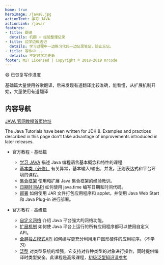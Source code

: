 ```yaml
---
home: true
heroImage: /java8.jpg
actionText: 学习 JAVA
actionLink: /java/
features:
- title: 翻译
  details: 机翻 + 经验整理记录
- title: 边学边练边记
  details: 学习过程中一边练习代码一边记录笔记，防止忘记。
- title: 写作中...
  details: 不定时学习更新
footer: MIT Licensed | Copyright © 2018-2019 mrcode
---
```


:smile: 已恢复写作进度

基础篇大量使用谷歌翻译，后来发现有道翻译比较准确，能看懂，从扩展机制开始，大量使用有道翻译

## 内容导航

[JAVA 官网教程首页地址](https://docs.oracle.com/javase/tutorial/index.html)

The Java Tutorials have been written for JDK 8. Examples and practices described in this page don't take advantage of improvements introduced in later releases.

- 官方教程 - 基础篇
  - [学习 JAVA](/java/) 描述 Java 编程语言基本概念和特性的课程
  - [基本类（必修）](/essential/) 有关异常，基本输入/输出，并发，正则表达式和平台环境的课程。
  - [集合框架](/collections/) 使用和扩展 Java 集合框架的经验教训。
  - [日期时间API](/datetime/) 如何使用 java.time 编写日期和时间代码。
  - [部署](/deployment/) 如何使用 JAR 文件打包应用程序和 applet，并使用 Java Web Start 和 Java Plug-in 进行部署。

- 官方教程 - 高级篇
  - [自定义网络](/networking/) 介绍 Java 平台强大的网络功能。
  - [扩展机制](/ext/) 如何使 Java 平台上运行的所有应用程序都可以使用自定义 API。
  - [全屏独占模式API](https://docs.oracle.com/javase/tutorial/extra/fullscreen/index.html) 如何编写更充分利用用户图形硬件的应用程序。（不学习）
  - [泛型](/extra/generics/) 对类型系统的增强，它支持对各种类型的对象进行操作，同时提供编译时类型安全。此课程是高级课程，[初级泛型知识请参考](/java/generics/)

